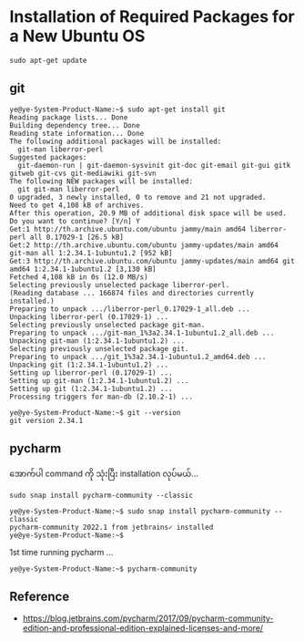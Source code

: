 # Installation of Required Packages for a New Ubuntu OS

```
sudo apt-get update  
```

## git

```
ye@ye-System-Product-Name:~$ sudo apt-get install git
Reading package lists... Done
Building dependency tree... Done
Reading state information... Done
The following additional packages will be installed:
  git-man liberror-perl
Suggested packages:
  git-daemon-run | git-daemon-sysvinit git-doc git-email git-gui gitk gitweb git-cvs git-mediawiki git-svn
The following NEW packages will be installed:
  git git-man liberror-perl
0 upgraded, 3 newly installed, 0 to remove and 21 not upgraded.
Need to get 4,108 kB of archives.
After this operation, 20.9 MB of additional disk space will be used.
Do you want to continue? [Y/n] Y
Get:1 http://th.archive.ubuntu.com/ubuntu jammy/main amd64 liberror-perl all 0.17029-1 [26.5 kB]
Get:2 http://th.archive.ubuntu.com/ubuntu jammy-updates/main amd64 git-man all 1:2.34.1-1ubuntu1.2 [952 kB]
Get:3 http://th.archive.ubuntu.com/ubuntu jammy-updates/main amd64 git amd64 1:2.34.1-1ubuntu1.2 [3,130 kB]
Fetched 4,108 kB in 0s (12.0 MB/s)
Selecting previously unselected package liberror-perl.
(Reading database ... 166874 files and directories currently installed.)
Preparing to unpack .../liberror-perl_0.17029-1_all.deb ...
Unpacking liberror-perl (0.17029-1) ...
Selecting previously unselected package git-man.
Preparing to unpack .../git-man_1%3a2.34.1-1ubuntu1.2_all.deb ...
Unpacking git-man (1:2.34.1-1ubuntu1.2) ...
Selecting previously unselected package git.
Preparing to unpack .../git_1%3a2.34.1-1ubuntu1.2_amd64.deb ...
Unpacking git (1:2.34.1-1ubuntu1.2) ...
Setting up liberror-perl (0.17029-1) ...
Setting up git-man (1:2.34.1-1ubuntu1.2) ...
Setting up git (1:2.34.1-1ubuntu1.2) ...
Processing triggers for man-db (2.10.2-1) ...
```

```
ye@ye-System-Product-Name:~$ git --version
git version 2.34.1
```

##  pycharm

အောက်ပါ command ကို သုံးပြီး installation လုပ်မယ်...  

```
sudo snap install pycharm-community --classic
```

```
ye@ye-System-Product-Name:~$ sudo snap install pycharm-community --classic
pycharm-community 2022.1 from jetbrains✓ installed
ye@ye-System-Product-Name:~$
```

1st time running pycharm ...  

```
ye@ye-System-Product-Name:~$ pycharm-community 
```

## 

## Reference

- https://blog.jetbrains.com/pycharm/2017/09/pycharm-community-edition-and-professional-edition-explained-licenses-and-more/


